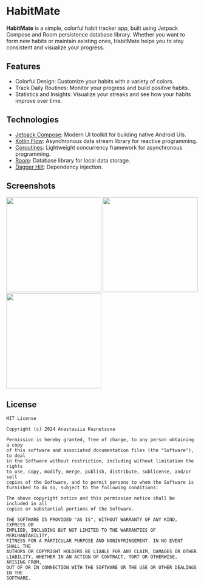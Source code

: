 # HabitMate
**HabitMate** is a simple, colorful habit tracker app, built using Jetpack Compose and Room persistence database library. 
Whether you want to form new habits or maintain existing ones, HabitMate helps you to stay consistent and visualize your progress.

## Features
- Colorful Design: Customize your habits with a variety of colors.
- Track Daily Routines: Monitor your progress and build positive habits.
- Statistics and Insights: Visualize your streaks and see how your habits improve over time.

## Technologies
- [Jetpack Compose](https://developer.android.com/jetpack/compose): Modern UI toolkit for building native Android UIs.
- [Kotlin Flow](https://kotlinlang.org/docs/flow.html): Asynchronous data stream library for reactive programming.
- [Coroutines](https://kotlinlang.org/docs/coroutines-overview.html): Lightweight concurrency framework for asynchronous programming.
- [Room](https://developer.android.com/training/data-storage/room): Database library for local data storage.
- [Dagger Hilt](https://dagger.dev/hilt): Dependency injection.

## Screenshots

<img src="https://github.com/skytoph/HabitMate/assets/44202107/219289e8-ea4f-411e-b1c8-7a8202fcaa8a" width="250"> <img src="https://github.com/skytoph/HabitMate/assets/44202107/d3d763e5-61f1-41a7-b3c7-883b86aa4c01" width="250"> <img src="https://github.com/skytoph/HabitMate/assets/44202107/72d2dd4b-1bc6-40ee-93a7-731485d21ef0" width="250">

## License
```
MIT License

Copyright (c) 2024 Anastasiia Kuznetsova

Permission is hereby granted, free of charge, to any person obtaining a copy
of this software and associated documentation files (the "Software"), to deal
in the Software without restriction, including without limitation the rights
to use, copy, modify, merge, publish, distribute, sublicense, and/or sell
copies of the Software, and to permit persons to whom the Software is
furnished to do so, subject to the following conditions:

The above copyright notice and this permission notice shall be included in all
copies or substantial portions of the Software.

THE SOFTWARE IS PROVIDED "AS IS", WITHOUT WARRANTY OF ANY KIND, EXPRESS OR
IMPLIED, INCLUDING BUT NOT LIMITED TO THE WARRANTIES OF MERCHANTABILITY,
FITNESS FOR A PARTICULAR PURPOSE AND NONINFRINGEMENT. IN NO EVENT SHALL THE
AUTHORS OR COPYRIGHT HOLDERS BE LIABLE FOR ANY CLAIM, DAMAGES OR OTHER
LIABILITY, WHETHER IN AN ACTION OF CONTRACT, TORT OR OTHERWISE, ARISING FROM,
OUT OF OR IN CONNECTION WITH THE SOFTWARE OR THE USE OR OTHER DEALINGS IN THE
SOFTWARE.
```
